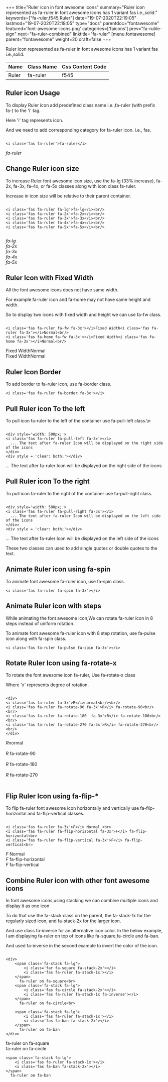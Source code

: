 +++
title="Ruler icon in font awesome icons"
summary="Ruler icon represented as fa-ruler in font awesome icons has 1 variant fas i.e.,solid."
keywords=["fa-ruler,f545,Ruler"]
date="19-07-2020T22:19:05"
lastmod="19-07-2020T22:19:05"
type="docs"
parentdoc="fontawesome"
featured='font-awesome-icons.png'
categories=['faicons']
prev="fa-ruble-sign"
next="fa-ruler-combined"
linktitle="fa-ruler"
[menu.fontawesome]
parent="fontawesome"
weight=20
draft=false
+++


Ruler icon represented as fa-ruler in font awesome icons has 1 variant fas i.e.,solid.

<div class='table-responsive'><table class='table'><thead><tr><th>Name</th><th>Class Name</th><th>Css Content Code</th></tr></thead><tbody><tr><td>Ruler</td><td>fa-ruler</td><td>f545</td></tr></tbody></table></div>



## Ruler icon Usage

To display Ruler icon add predefined class name i.e.,fa-ruler (with prefix fa-) to the 'i' tag.

Here 'i' tag represents icon.

And we need to add corresponding category for fa-ruler icon. i.e., fas.


```

<i class='fas fa-ruler'>fa-ruler</i>
```

<i class='fas fa-ruler'>fa-ruler</i>




## Change Ruler icon size
To increase Ruler font awesome icon size, use the fa-lg (33% increase), fa-2x, fa-3x, fa-4x, or fa-5x classes along with icon class fa-ruler.

Increase in icon size will be relative to their parent container. 

```

<i class='fas fa-ruler fa-lg'>fa-lg</i><br/>
<i class='fas fa-ruler fa-2x'>fa-2x</i><br/>
<i class='fas fa-ruler fa-3x'>fa-3x</i><br/>
<i class='fas fa-ruler fa-4x'>fa-4x</i><br/>
<i class='fas fa-ruler fa-5x'>fa-5x</i><br/>
            
```

<i class='fas fa-ruler fa-lg'>fa-lg</i><br/>
<i class='fas fa-ruler fa-2x'>fa-2x</i><br/>
<i class='fas fa-ruler fa-3x'>fa-3x</i><br/>
<i class='fas fa-ruler fa-4x'>fa-4x</i><br/>
<i class='fas fa-ruler fa-5x'>fa-5x</i><br/>
            



## Ruler Icon with Fixed Width 

All the font awesome icons does not have same width.

For example fa-ruler icon and fa-home may not have same height and width.

So to display two icons with fixed width and height we can use fa-fw class.


```

<i class='fas fa-ruler fa-fw fa-3x'></i>Fixed Width<i class='fas fa-ruler fa-3x'></i>Normal<br/>
<i class='fas fa-home fa-fw fa-3x'></i>Fixed Width<i class='fas fa-home fa-3x'></i>Normal<br/>
```

<i class='fas fa-ruler fa-fw fa-3x'></i>Fixed Width<i class='fas fa-ruler fa-3x'></i>Normal<br/>
<i class='fas fa-home fa-fw fa-3x'></i>Fixed Width<i class='fas fa-home fa-3x'></i>Normal<br/>



## Ruler Icon Border 

To add border to fa-ruler icon, use fa-border class.


```
<i class='fas fa-ruler fa-border fa-3x'></i>

```
<i class='fas fa-ruler fa-border fa-3x'></i>





## Pull Ruler icon To the left

To pull icon fa-ruler to the left of the container use fa-pull-left class.\n

```

<div style='width: 500px;'>
<i class='fas fa-ruler fa-pull-left fa-3x'></i>
  ... The text after fa-ruler Icon will be displayed on the right side of the icons
</div>
<div style = 'clear: both;'></div>
```

<div style='width: 500px;'>
<i class='fas fa-ruler fa-pull-left fa-3x'></i>
  ... The text after fa-ruler Icon will be displayed on the right side of the icons
</div>
<div style = 'clear: both;'></div>




## Pull Ruler icon To the right
To pull icon fa-ruler to the right of the container use fa-pull-right class.

```

<div style='width: 500px;'>
<i class='fas fa-ruler fa-pull-right fa-3x'></i>
  ... The text after fa-ruler Icon will be displayed on the left side of the icons
</div>
<div style = 'clear: both;'></div>
```

<div style='width: 500px;'>
<i class='fas fa-ruler fa-pull-right fa-3x'></i>
  ... The text after fa-ruler Icon will be displayed on the left side of the icons
</div>
<div style = 'clear: both;'></div>

These two classes can used to add single quotes or double quotes to the text.


## Animate Ruler icon using fa-spin
To animate font awesome fa-ruler icon, use fa-spin class.

```
<i class='fas fa-ruler fa-spin fa-3x'></i>
```
<i class='fas fa-ruler fa-spin fa-3x'></i>




## Animate Ruler icon with steps
While animating the font awesome icon,We can rotate fa-ruler icon in 8 steps instead of uniform rotation.

To animate font awesome fa-ruler icon with 8 step rotation, use fa-pulse icon along with fa-spin class.


```
<i class='fas fa-ruler fa-pulse fa-spin fa-3x'></i>

```
<i class='fas fa-ruler fa-pulse fa-spin fa-3x'></i>





## Rotate Ruler Icon using fa-rotate-x
To rotate the font awesome icon fa-ruler, Use fa-rotate-x class

Where 'x' represents degree of rotation.


```

<div>
<i class='fas fa-ruler fa-3x'>R</i>normal<br/><br/>
<i class='fas fa-ruler fa-rotate-90 fa-3x'>R</i> fa-rotate-90<br/><br/> 
<i class='fas fa-ruler fa-rotate-180  fa-3x'>R</i> fa-rotate-180<br/><br/> 
<i class='fas fa-ruler fa-rotate-270 fa-3x'>R</i> fa-rotate-270<br/><br/>
</div>
```

<div>
<i class='fas fa-ruler fa-3x'>R</i>normal<br/><br/>
<i class='fas fa-ruler fa-rotate-90 fa-3x'>R</i> fa-rotate-90<br/><br/> 
<i class='fas fa-ruler fa-rotate-180  fa-3x'>R</i> fa-rotate-180<br/><br/> 
<i class='fas fa-ruler fa-rotate-270 fa-3x'>R</i> fa-rotate-270<br/><br/>
</div>




## Flip Ruler Icon using fa-flip-*
To flip fa-ruler font awesome icon horizontally and vertically use fa-flip-horizontal and fa-flip-vertical classes. 

```

<i class='fas fa-ruler fa-3x'>F</i> Normal <br>
<i class='fas fa-ruler fa-flip-horizontal fa-3x'>F</i> fa-flip-horizontal<br>
<i class='fas fa-ruler fa-flip-vertical fa-3x'>F</i> fa-flip-vertical<br>
```

<i class='fas fa-ruler fa-3x'>F</i> Normal <br>
<i class='fas fa-ruler fa-flip-horizontal fa-3x'>F</i> fa-flip-horizontal<br>
<i class='fas fa-ruler fa-flip-vertical fa-3x'>F</i> fa-flip-vertical<br>




## Combine Ruler icon with other font awesome icons
In font awesome icons,using stacking we can combine multiple icons and display it as one icon 

To do that use the fa-stack class on the parent, the fa-stack-1x for the regularly sized icon, and fa-stack-2x for the larger icon.

And use class fa-inverse for an alternative icon color. 
In the below example, I am displaying fa-ruler on top of icons like fa-square,fa-circle and fa-ban.

And used fa-inverse in the second example to invert the color of the icon.

```

<div>
    <span class='fa-stack fa-lg'>
        <i class='far fa-square fa-stack-2x'></i>
        <i class='fas fa-ruler fa-stack-1x'></i>
    </span>
      fa-ruler on fa-square<br>
    <span class='fa-stack fa-lg'>
        <i class='fas fa-circle fa-stack-2x'></i>
        <i class='fas fa-ruler fa-stack-1x fa-inverse'></i>
    </span>
      fa-ruler on fa-circle<br>

    <span class='fa-stack fa-lg'>
        <i class='fas fa-ruler fa-stack-1x'></i>
        <i class='fas fa-ban fa-stack-2x'></i>
    </span>
      fa-ruler on fa-ban
</div>
```

<div>
    <span class='fa-stack fa-lg'>
        <i class='far fa-square fa-stack-2x'></i>
        <i class='fas fa-ruler fa-stack-1x'></i>
    </span>
      fa-ruler on fa-square<br>
    <span class='fa-stack fa-lg'>
        <i class='fas fa-circle fa-stack-2x'></i>
        <i class='fas fa-ruler fa-stack-1x fa-inverse'></i>
    </span>
      fa-ruler on fa-circle<br>

    <span class='fa-stack fa-lg'>
        <i class='fas fa-ruler fa-stack-1x'></i>
        <i class='fas fa-ban fa-stack-2x'></i>
    </span>
      fa-ruler on fa-ban
</div>






